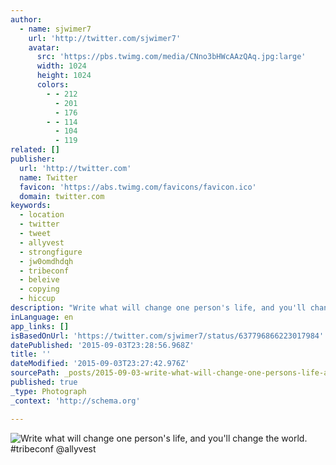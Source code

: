 ```yaml
---
author:
  - name: sjwimer7
    url: 'http://twitter.com/sjwimer7'
    avatar:
      src: 'https://pbs.twimg.com/media/CNno3bHWcAAzQAq.jpg:large'
      width: 1024
      height: 1024
      colors:
        - - 212
          - 201
          - 176
        - - 114
          - 104
          - 119
related: []
publisher:
  url: 'http://twitter.com'
  name: Twitter
  favicon: 'https://abs.twimg.com/favicons/favicon.ico'
  domain: twitter.com
keywords:
  - location
  - twitter
  - tweet
  - allyvest
  - strongfigure
  - jw0omdhdqh
  - tribeconf
  - beleive
  - copying
  - hiccup
description: "Write what will change one person's life, and you'll change the world. #tribeconf @allyvest"
inLanguage: en
app_links: []
isBasedOnUrl: 'https://twitter.com/sjwimer7/status/637796866223017984'
datePublished: '2015-09-03T23:28:56.968Z'
title: ''
dateModified: '2015-09-03T23:27:42.976Z'
sourcePath: _posts/2015-09-03-write-what-will-change-one-persons-life-and-youll-change.md
published: true
_type: Photograph
_context: 'http://schema.org'

---
```

![Write what will change one person's life&comma; and you'll change the world&period; &num;tribeconf &commat;allyvest](https://pbs.twimg.com/media/CNno3bHWcAAzQAq.jpg:large)